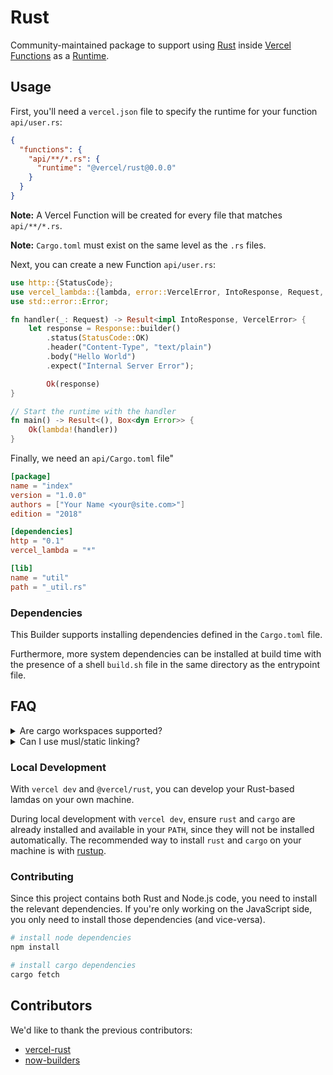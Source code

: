 # Rust

Community-maintained package to support using [Rust](https://www.rust-lang.org/) inside [Vercel Functions](https://vercel.com/docs/serverless-functions/introduction) as a [Runtime](https://vercel.com/docs/runtimes).

## Usage

First, you'll need a `vercel.json` file to specify the runtime for your function `api/user.rs`:

```json
{
  "functions": {
    "api/**/*.rs": {
      "runtime": "@vercel/rust@0.0.0"
    }
  }
}
```

**Note:** A Vercel Function will be created for every file that matches `api/**/*.rs`.

**Note:** `Cargo.toml` must exist on the same level as the `.rs` files.

Next, you can create a new Function `api/user.rs`:

```rust
use http::{StatusCode};
use vercel_lambda::{lambda, error::VercelError, IntoResponse, Request, Response};
use std::error::Error;

fn handler(_: Request) -> Result<impl IntoResponse, VercelError> {
	let response = Response::builder()
		.status(StatusCode::OK)
		.header("Content-Type", "text/plain")
		.body("Hello World")
		.expect("Internal Server Error");

		Ok(response)
}

// Start the runtime with the handler
fn main() -> Result<(), Box<dyn Error>> {
	Ok(lambda!(handler))
}
```

Finally, we need an `api/Cargo.toml` file"

```toml
[package]
name = "index"
version = "1.0.0"
authors = ["Your Name <your@site.com>"]
edition = "2018"

[dependencies]
http = "0.1"
vercel_lambda = "*"

[lib]
name = "util"
path = "_util.rs"
```

### Dependencies

This Builder supports installing dependencies defined in the `Cargo.toml` file.

Furthermore, more system dependencies can be installed at build time with the presence of a shell `build.sh` file in the same directory as the entrypoint file.

## FAQ

<details>
  <summary>Are cargo workspaces supported?</summary>
  
Not quite. Cargo's workspaces feature is a great tool when working on multiple binaries and libraries in a single project. If a cargo workspace is found in the entrypoint, however, `@vercel/rust` will fail to build.

To get around this limitation, create build entries in your `vercel.json` file for each `Cargo.toml` that represents a Function within your workspace. In your `.vercelignore`, you'll want to add any binary or library project folders that aren't needed for your lambdas to speed up the build process like your `Cargo.toml` workspace.

It's also recommended to have a `Cargo.lock` alongside your lambda `Cargo.toml` files to speed up the build process. You can do this by running cargo check or a similar command within each project folder that contains a lambda.

If you have a compelling case for workspaces to be supported by `@vercel/rust` which are too cumbersome with this workaround, please submit an issue! We're always looking for feedback.

</details>

<details>
  <summary>Can I use musl/static linking?</summary>
  
Unfortunately, the AWS Lambda Runtime for Rust relies (tangentially) on `proc_macro`, which won't compile on musl targets. Without `musl`, all linking must be dynamic. If you have a crate that relies on system libraries like `postgres` or `mysql`, you can include those library files with the `includeFiles` config option and set the proper environment variables, config, etc. that you need to get the library to compile.

For more information, please see [this issue](https://github.com/mike-engel/vercel-rust/issues/2).

</details>

### Local Development

With `vercel dev` and `@vercel/rust`, you can develop your Rust-based lamdas on your own machine.

During local development with `vercel dev`, ensure `rust` and `cargo` are already installed and available in your `PATH`, since they will not be installed automatically. The recommended way to install `rust` and `cargo` on your machine is with [rustup](https://rustup.rs).

### Contributing

Since this project contains both Rust and Node.js code, you need to install the relevant dependencies. If you're only working on the JavaScript side, you only need to install those dependencies (and vice-versa).

```sh
# install node dependencies
npm install

# install cargo dependencies
cargo fetch
```

## Contributors

We'd like to thank the previous contributors:

- [vercel-rust](https://github.com/mike-engel/vercel-rust)
- [now-builders](https://github.com/vercel/now-builders)
